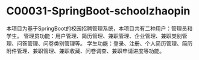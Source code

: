 # C00031-SpringBoot-schoolzhaopin
本项目为基于SpringBoot的校园招聘管理系统，本项目共有二种用户：管理员和学生。 管理员功能：用户管理、简历管理、兼职管理、企业管理、兼职类别管理、问答管理、问卷类别管理等。  学生功能：登录、注册、个人简历管理、简历附件管理、兼职管理、兼职收藏、问卷调查、兼职申请进度等功能。
